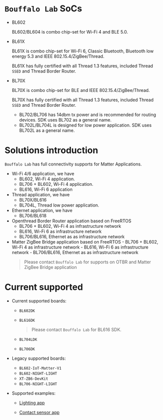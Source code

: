 # `Bouffalo Lab` SoCs

-   BL602

    BL602/BL604 is combo chip-set for Wi-Fi 4 and BLE 5.0.

-   BL61X

    BL61X is combo chip-set for Wi-Fi 6, Classic Bluetooth, Bluetooth low energy
    5.3 and IEEE 802.15.4/ZigBee/Thread.

    BL61X has fully certified with all Thread 1.3 features, included Thread
    `SSED` and Thread Border Router.

-   BL70X

    BL70X is combo chip-set for BLE and IEEE 802.15.4/ZigBee/Thread.

    BL70X has fully certified with all Thread 1.3 features, included Thread
    `SSED` and Thread Border Router.

    -   BL702/BL706 has 14dbm tx power and is recommended for routing devices.
        SDK uses BL702 as a general name.
    -   BL702L/BL704L is designed for low power application. SDK uses BL702L as
        a general name.

# Solutions introduction

`Bouffalo Lab` has full connectivity supports for Matter Applications.

-   Wi-Fi 4/6 application, we have
    -   BL602, Wi-Fi 4 application.
    -   BL706 + BL602, Wi-Fi 4 application.
    -   BL616, Wi-Fi 6 application
-   Thread application, we have
    -   BL70X/BL616
    -   BL704L, Thread low power application.
-   Ethernet application, we have
    -   BL706/BL618
-   Openthread Border Router application based on FreeRTOS
    -   BL706 + BL602, Wi-Fi 4 as infrastructure network
    -   BL616, Wi-Fi 6 as infrastructure network
    -   BL706/BL616, Ethernet as as infrastructure network
-   Matter ZigBee Bridge application based on FreeRTOS - BL706 + BL602, Wi-Fi 4
    as infrastructure network - BL616, Wi-Fi 6 as infrastructure network -
    BL706/BL616, Ethernet as as infrastructure network
    > Please contact `Bouffalo Lab` for supports on OTBR and Matter ZigBee
    > Bridge application

# Current supported

-   Current supported boards:

    -   `BL602DK`

    -   `BL616DK`

        > Please contact `Bouffalo Lab` for BL616 SDK.

    -   `BL704LDK`

    -   `BL706DK`

-   Legacy supported boards:

    -   `BL602-IoT-Matter-V1`
    -   `BL602-NIGHT-LIGHT`
    -   `XT-ZB6-DevKit`
    -   `BL706-NIGHT-LIGHT`

-   Supported examples:

    -   [Lighting app](../../../examples/lighting-app/bouffalolab/README.md)

    -   [Contact sensor app](../../../examples/contact-sensor-app/bouffalolab/README.md)
